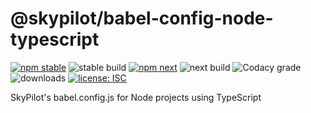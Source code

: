 # @skypilot/babel-config-node-typescript

[![npm stable](https://img.shields.io/npm/v/@skypilot/babel-config-node-typescript?label=stable)](https://www.npmjs.com/package/@skypilot/babel-config-node-typescript)
![stable build](https://img.shields.io/github/workflow/status/skypilotcc/babel-config-node-typescript/Stable%20release?label=stable%20build)
[![npm next](https://img.shields.io/npm/v/@skypilot/babel-config-node-typescript/next?label=next)](https://www.npmjs.com/package/@skypilot/babel-config-node-typescript)
![next build](https://img.shields.io/github/workflow/status/skypilotcc/babel-config-node-typescript/Prerelease?branch=next&label=next%20build)
![Codacy grade](https://img.shields.io/codacy/grade/7dda9db46cd647a79c0afce601a59c40)
![downloads](https://img.shields.io/npm/dm/@skypilot/babel-config-node-typescript)
[![license: ISC](https://img.shields.io/badge/license-ISC-blue.svg)](https://opensource.org/licenses/ISC)

SkyPilot's babel.config.js for Node projects using TypeScript

